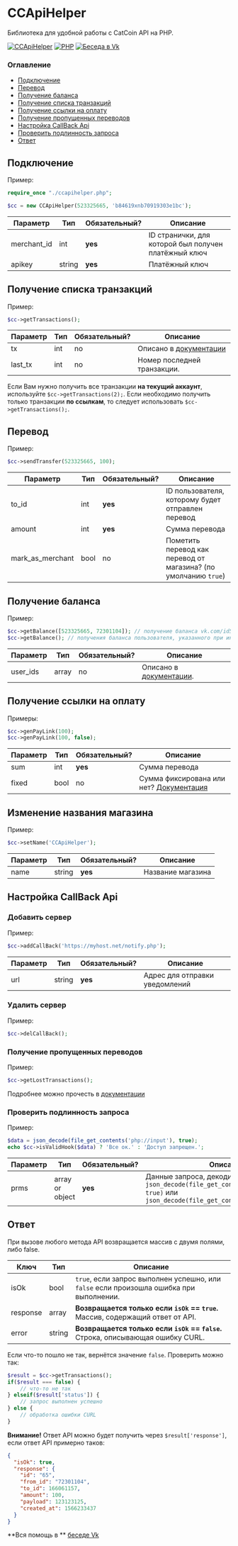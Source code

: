 # CCApiHelper
Библиотека для удобной работы с CatCoin API на PHP.

[![CCApiHelper](https://img.shields.io/badge/CCApiHelper-1.0-brightgreen)](https://github.com/Floory/ccapihelper)
[![PHP](https://img.shields.io/badge/PHP-%3E%3D7.0-blue)](https://php.net/)
[![Беседа в Vk](https://img.shields.io/badge/%D0%91%D0%B5%D1%81%D0%B5%D0%B4%D0%B0%20%D0%B2-Vk-orange)](https://vk.me/join/AJQ1dzYf1BBBwChl3mcP8kvz)

### Оглавление
- [Подключение](#Подключение)
- [Перевод](#Перевод)
- [Получение баланса](#Получение-баланса)
- [Получение списка транзакций](#Получение-списка-транзакций)
- [Получение ссылки на оплату](#Получение-ссылки-на-оплату)
- [Получение пропущенных переводов](#Получение-пропущенных-переводов)
- [Настройка CallBack Api](#Настройка-CallBack-Api)
- [Проверить подлинность запроса](#Проверить-подлинность-запроса)
- [Ответ](#Ответ)


## Подключение
Пример:
```php
require_once "./ccapihelper.php";

$cc = new CCApiHelper(523325665, 'b84619xnb70919303e1bc');
```

| Параметр     | Тип    | Обязательный?     | Описание                                             |
|--------------|--------|-------------------|------------------------------------------------------|
| merchant_id  | int    | **yes**           | ID странички, для которой был получен платёжный ключ |
| apikey       | string | **yes**           | Платёжный ключ                                       |

## Получение списка транзакций
Пример:
```php
$cc->getTransactions();
```

| Параметр     | Тип    | Обязательный? | Описание                                                                                                                              |
|--------------|--------|---------------|---------------------------------------------------------------------------------------------------------------------------------------|
| tx           | int    | no            | Описано в [документации](https://documenter.getpostman.com/view/8482328/SVfGzCCM?version=latest#36eca604-3cef-4966-a336-a46b440bb981) |
| last_tx      | int    | no            | Номер последней транзакции.                                                                                                           |

Если Вам нужно получить все транзакции **на текущий аккаунт**, используйте `$cc->getTransactions(2);`. Если необходимо получить только транзакции **по ссылкам**, то следует использовать `$cc->getTransactions();`.

## Перевод
Пример:
```php
$cc->sendTransfer(523325665, 100);
```

| Параметр         | Тип    | Обязательный? | Описание                                                                             |
|------------------|--------|---------------|--------------------------------------------------------------------------------------|
| to_id            | int    | **yes**       | ID пользователя, которому будет отправлен перевод                                    |
| amount           | int    | **yes**       | Сумма перевода                                                                       |
| mark_as_merchant | bool   | no            | Пометить перевод как перевод от магазина? (по умолчанию `true`)                      |

## Получение баланса
Пример:
```php
$cc->getBalance([523325665, 72301104]); // получение баланса vk.com/id523325665 и vk.com/id72301104
$cc->getBalance(); // получения баланса пользователя, указанного при инициализации
```

| Параметр     | Тип    | Обязательный? | Описание                                                                                                                                                                                                                                                     |
|--------------|--------|---------------|----------------------------------------------------------------------------------------------------------------------------------------|
| user_ids     | array  | no            | Описано в [документации](https://documenter.getpostman.com/view/8482328/SVfGzCCM?version=latest#0f9637c9-48f1-43a8-8df8-d46cfc10f4c2). |

## Получение ссылки на оплату
Примеры:
```php
$cc->genPayLink(100);
$cc->genPayLink(100, false);
```

| Параметр     | Тип    | Обязательный?   | Описание                                                                                                             |
|--------------|--------|-----------------|----------------------------------------------------------------------------------------------------------------------|
| sum          | int    | **yes**         | Сумма перевода                                                                                                       |
| fixed        | bool   | no              | Сумма фиксирована или нет? [Документация](https://documenter.getpostman.com/view/8482328/SVfGzCCM?version=latest)    |

## Изменение названия магазина
Пример:
```php
$cc->setName('CCApiHelper');
```

| Параметр | Тип    | Обязательный? | Описание          |
|----------|--------|---------------|-------------------|
| name     | string | **yes**       | Название магазина |

## Настройка CallBack Api
### Добавить сервер
Пример:
```php
$cc->addCallBack('https://myhost.net/notify.php');
```

| Параметр | Тип    | Обязательный? | Описание                       |
|----------|--------|---------------|--------------------------------|
| url      | string | **yes**       | Адрес для отправки уведомлений |

### Удалить сервер
Пример:
```php
$cc->delCallBack();
```

### Получение пропущенных переводов
Пример:
```php
$cc->getLostTransactions();
```

Подробнее можно прочесть в [документации](https://documenter.getpostman.com/view/8482328/SVfGzCCM?version=latest#18360d31-0e9c-4925-8b67-9edffb5654c5)

### Проверить подлинность запроса
Пример:
```php
$data = json_decode(file_get_contents('php://input'), true);
echo $cc->isValidHook($data) ? 'Все ок.' : 'Доступ запрещен.';
```

| Параметр | Тип             | Обязательный? | Описание                                                                                                                                       |
|----------|-----------------|---------------|------------------------------------------------------------------------------------------------------------------------------------------------|
| prms     | array or object | **yes**       | Данные запроса, декодированные через `json_decode(file_get_contents('php://input'), true)` или `json_decode(file_get_contents('php://input'))` |


## Ответ
При вызове любого метода API возвращается массив с двумя полями, либо false.

| Ключ         | Тип    |  Описание                                                                               |
|--------------|--------|-----------------------------------------------------------------------------------------|
| isOk         | bool   | `true`, если запрос выполнен успешно, или `false` если произошла ошибка при выполнении. |
| response     | array  | **Возвращается только если `isOk` == `true`.** Массив, содержащий ответ от API.         |
| error        | string | **Возвращается только если `isOk` == `false`.** Строка, описывающая ошибку CURL.        |

Если что-то пошло не так, вернётся значение `false`. Проверить можно так:
```php
$result = $cc->getTransactions();
if($result === false) {
	// что-то не так
} elseif($result['status']) {
	// запрос выполнен успешно
} else {
	// обработка ошибки CURL
}
```

**Внимание!** Ответ API можно будет получить через `$result['response']`, если ответ API примерно таков:
```json
{
  "isOk": true,
  "response": {
    "id": "65",
    "from_id": "72301104",
    "to_id": 166061157,
    "amount": 100,
    "payload": 123123125,
    "created_at": 1566233437
  }
}
```
**Вся помощь в ** [беседе Vk](https://vk.me/join/AJQ1dzYf1BBBwChl3mcP8kvz)
